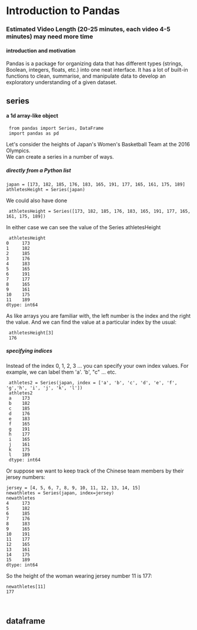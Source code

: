 # Introduction to Pandas

### Estimated Video Length (20-25 minutes, each video 4-5 minutes)  may need more time

#### introduction and motivation
Pandas is a package for organizing data that has different types (strings, Boolean, integers, floats, etc.) into one neat interface. It has a lot of built-in functions to clean, summarise, and manipulate data to develop an exploratory understanding of a given dataset.

## series
####  a 1d array-like object

     from pandas import Series, DataFrame
     import pandas as pd

Let's consider the heights of Japan's Women's Basketball Team at the 2016 Olympics.      
We can create a series in a number of ways.

##### directly from a Python list

    japan = [173, 182, 185, 176, 183, 165, 191, 177, 165, 161, 175, 189]
    athletesHeight = Series(japan)
    
We could also have done

     athletesHeight = Series([173, 182, 185, 176, 183, 165, 191, 177, 165, 161, 175, 189])
     
In either case we can see the value of the Series athletesHeight

     athletesHeight
	0     173
	1     182
	2     185
	3     176
	4     183
	5     165
	6     191
	7     177
	8     165
	9     161
	10    175
	11    189
	dtype: int64

As like arrays you are familiar with, the left number is the index and the right the value. And we can find the value at a particular index by the usual:

     athletesHeight[3]
     176
     

##### specifying indices
Instead of the index 0, 1, 2, 3 ... you can specify your own index values. For example, we can label them 'a'. 'b', "c" ... etc. 

     athletes2 = Series(japan, index = ['a', 'b', 'c', 'd', 'e', 'f', 'g','h', 'i', 'j', 'k', 'l'])
     athletes2
     a    173
     b    182
     c    185
     d    176
     e    183
     f    165
     g    191
     h    177
     i    165
     j    161
     k    175
     l    189
     dtype: int64

Or suppose we want to keep track of the Chinese team members by their jersey numbers:

	jersey = [4, 5, 6, 7, 8, 9, 10, 11, 12, 13, 14, 15]
	newathletes = Series(japan, index=jersey)
	newathletes
	4     173
	5     182
	6     185
	7     176
	8     183
	9     165
	10    191
	11    177
	12    165
	13    161
	14    175
	15    189
	dtype: int64

So the height of the woman wearing jersey number 11 is 177:

	newathletes[11]
	177
	


​


## dataframe


